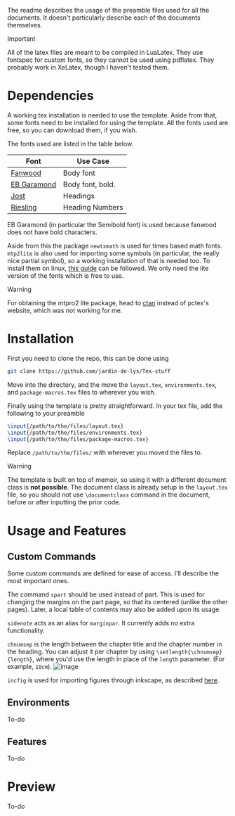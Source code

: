 The readme describes the usage of the preamble files used for all the documents. It doesn't particularly
describe each of the documents themselves. 

> [!IMPORTANT]
> All of the latex files are meant to be compiled in LuaLatex. They use fontspec for custom fonts, so they cannot be used using pdflatex.
> They probably work in XeLatex, though I haven't tested them.

# Dependencies

A working tex installation is needed to use the template. Aside from that, some fonts need to be installed
for using the template. All the fonts used are free, so you can download them, if you wish.

The fonts used are listed in the table below.

| Font        | Use Case         |
|-------------|------------------|
| [Fanwood](https://www.theleagueofmoveabletype.com/fanwood)     | Body font        |
| [EB Garamond](https://fonts.google.com/specimen/EB+Garamond) | Body font, bold. |
| [Jost](https://indestructibletype.com/Jost.html)        | Headings         |
| [Riesling](https://www.dafont.com/riesling.font)    | Heading Numbers  |

EB Garamond (in particular the Semibold font) is used because fanwood does not have bold characters. 

Aside from this the package `newtxmath` is used for times based math fonts. `mtp2lite` is also used for importing some symbols (in particular, 
the really nice partial symbol), so a working installation of that is needed too. To install them on linux, [this guide](https://github.com/jamespfennell/mathtime-installer) 
can be followed. We only need the lite version of the fonts which is free to use.

> [!Warning]
> For obtaining the mtpro2 lite package, head to [ctan](https://ctan.org/pkg/mtp2lite) instead of pctex's website, which was not working for me.

# Installation

First you need to clone the repo, this can be done using

```bash
git clone https://github.com/jardin-de-lys/Tex-stuff
```

Move into the directory, and the move the `layout.tex`, `environments.tex`, and `package-macros.tex` files to
wherever you wish.

Finally using the template is pretty straightforward. In your tex file, add the following to your preamble

```tex
\input{/path/to/the/files/layout.tex}
\input{/path/to/the/files/environments.tex}
\input{/path/to/the/files/package-macros.tex}
```

Replace `/path/to/the/files/` with wherever you moved the files to.

> [!Warning]
> The template is built on top of memoir, so using it with a different document class is **not possible**. The document class is already
> setup in the `layout.tex` file, so you should not use `\documentclass` command in the document, before or after inputting the prior
> code.

# Usage and Features

## Custom Commands

Some custom commands are defined for ease of access. I'll describe the most important ones. 

The command `spart` should be used instead of part. This is used for changing the margins on the part page, so that its centered (unlike the other pages).
Later, a local table of contents may also be added upon its usage.

`sidenote` acts as an alias for `marginpar`. It currently adds no extra functionality.

`chnumsep` is the length between the chapter title and the chapter number in the heading. You can adjust it per chapter by using
`\setlength{\chnumsep}{length}`, where you'd use the length in place of the `length` parameter. (For example, `10cm`).
![image](https://github.com/user-attachments/assets/e71180b9-ba81-46c4-bafc-cd26180835e1)

`incfig` is used for importing figures through inkscape, as described [here](https://castel.dev/post/lecture-notes-2/).

## Environments

To-do

## Features

To-do

# Preview

To-do
